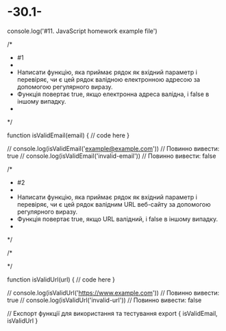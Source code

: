 # -30.1-

console.log('#11. JavaScript homework example file')

/*
 * #1
 *
 * Написати функцію, яка приймає рядок як вхідний параметр і перевіряє, чи є цей рядок валідною електронною адресою за допомогою регулярного виразу.
 * Функція повертає true, якщо електронна адреса валідна, і false в іншому випадку.
 *
 */

function isValidEmail(email) {
  // code here
}

// console.log(isValidEmail('example@example.com')) // Повинно вивести: true
// console.log(isValidEmail('invalid-email'))       // Повинно вивести: false

/*
 * #2
 *
 * Написати функцію, яка приймає рядок як вхідний параметр і перевіряє, чи є цей рядок валідним URL веб-сайту за допомогою регулярного виразу.
 * Функція повертає true, якщо URL валідний, і false в іншому випадку.
 *
 */

/*

*/

function isValidUrl(url) {
  // code here
}

// console.log(isValidUrl('https://www.example.com')) // Повинно вивести: true
// console.log(isValidUrl('invalid-url'))             // Повинно вивести: false

// Експорт функції для використання та тестування
export { isValidEmail, isValidUrl }